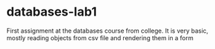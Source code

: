 # databases-lab1

First assignment at the databases course from college.
It is very basic, mostly reading objects from csv file and rendering them in a form
